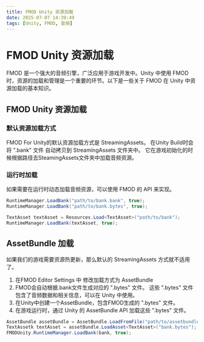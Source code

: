 ```yaml
---
title: FMOD Unity 资源加载
date: 2025-07-07 14:39:49
tags: [Unity, FMOD, 音频]
---
```



# FMOD Unity 资源加载

FMOD 是一个强大的音频引擎，广泛应用于游戏开发中。Unity 中使用 FMOD 时，资源的加载和管理是一个重要的环节。以下是一些关于 FMOD 在 Unity 中资源加载的基本知识。

## FMOD Unity 资源加载

### 默认资源加载方式
FMOD For Unity的默认资源加载方式是 StreamingAssets。
在Unity Build时会将 ".bank" 文件 自动拷贝到 StreamingAssets 文件夹中。
它在游戏初始化的时候根据路径去SteamingAssets文件夹中加载音频资源。



### 运行时加载
如果需要在运行时动态加载音频资源，可以使用 FMOD 的 API 来实现。
```csharp
RuntimeManager.LoadBank("path/to/bank.bank", true);
RuntimeManager.LoadBank("path/to/bank.bytes", true);

TextAsset textAsset = Resources.Load<TextAsset>("path/to/bank");
RuntimeManager.LoadBank(textAsset, true);

```


## AssetBundle 加载

如果我们的游戏需要资源热更新，那么默认的 StreamingAssets 方式就不适用了。

1. 在FMOD Editor Settings 中 修改加载方式为 AssetBundle
2. FMOD会自动根据.bank文件生成对应的 ".bytes" 文件。
   这些 ".bytes" 文件包含了音频数据和相关信息，可以在 Unity 中使用。
3. 在Unity中创建一个AssetBundle，包含FMOD生成的 ".bytes" 文件。
4. 在游戏运行时，通过 Unity 的 AssetBundle API 加载这些 ".bytes" 文件。

```csharp
AssetBundle assetBundle = AssetBundle.LoadFromFile("path/to/assetbundle");
TextAssetk textAsset = assetBundle.LoadAsset<TextAsset>("bank.bytes");
FMODUnity.RuntimeManager.LoadBank(bank, true);
```

